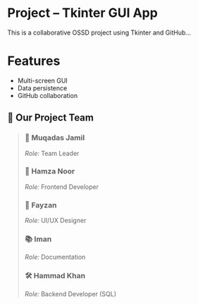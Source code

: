 # Project – Tkinter GUI App
<!-- Inter-group contribution by Ahmad Khawar: Verified documentation layout -->
This is a collaborative OSSD project using Tkinter and GitHub...

# Features
- Multi-screen GUI
- Data persistence
- GitHub collaboration
## 👥 Our Project Team

> ### 🧠 Muqadas Jamil  
> *Role:* Team Leader  
>  
> ### 🎨 Hamza Noor  
> *Role:* Frontend Developer  
>  
> ### 🧾 Fayzan  
> *Role:* UI/UX Designer  
>  
> ### 📚 Iman  
> *Role:* Documentation  
>  
> ### 🛠️ Hammad Khan  
> *Role:* Backend Developer (SQL)
